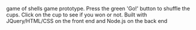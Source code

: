 
game of shells game prototype. Press the green 'Go!' button to shuffle the cups. Click on the cup to see if you won or not. Built with JQuery/HTML/CSS on the front end and Node.js on the back end
